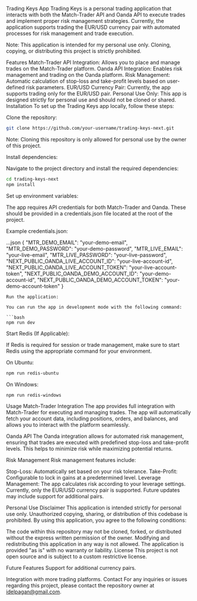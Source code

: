 Trading Keys App
Trading Keys is a personal trading application that interacts with both the Match-Trader API and Oanda API to execute trades and implement proper risk management strategies. Currently, the application supports trading the EUR/USD currency pair with automated processes for risk management and trade execution.

Note: This application is intended for my personal use only. Cloning, copying, or distributing this project is strictly prohibited.

Features
Match-Trader API Integration: Allows you to place and manage trades on the Match-Trader platform.
Oanda API Integration: Enables risk management and trading on the Oanda platform.
Risk Management: Automatic calculation of stop-loss and take-profit levels based on user-defined risk parameters.
EUR/USD Currency Pair: Currently, the app supports trading only for the EUR/USD pair.
Personal Use Only: This app is designed strictly for personal use and should not be cloned or shared.
Installation
To set up the Trading Keys app locally, follow these steps:

Clone the repository:

```bash
git clone https://github.com/your-username/trading-keys-next.git
```
Note: Cloning this repository is only allowed for personal use by the owner of this project.

Install dependencies:

Navigate to the project directory and install the required dependencies:

```bash
cd trading-keys-next
npm install
```
Set up environment variables:

The app requires API credentials for both Match-Trader and Oanda. These should be provided in a credentials.json file located at the root of the project.

Example credentials.json:

...json
{
  "MTR_DEMO_EMAIL": "your-demo-email",
  "MTR_DEMO_PASSWORD": "your-demo-password",
  "MTR_LIVE_EMAIL": "your-live-email",
  "MTR_LIVE_PASSWORD": "your-live-password",
  "NEXT_PUBLIC_OANDA_LIVE_ACCOUNT_ID": "your-live-account-id",
  "NEXT_PUBLIC_OANDA_LIVE_ACCOUNT_TOKEN": "your-live-account-token",
  "NEXT_PUBLIC_OANDA_DEMO_ACCOUNT_ID": "your-demo-account-id",
  "NEXT_PUBLIC_OANDA_DEMO_ACCOUNT_TOKEN": "your-demo-account-token"
}
```
Run the application:

You can run the app in development mode with the following command:

```bash
npm run dev
```
Start Redis (If Applicable):

If Redis is required for session or trade management, make sure to start Redis using the appropriate command for your environment.

On Ubuntu:

```bash
npm run redis-ubuntu
```

On Windows:

```bash
npm run redis-windows
```

Usage
Match-Trader Integration
The app provides full integration with Match-Trader for executing and managing trades. The app will automatically fetch your account data, including positions, orders, and balances, and allows you to interact with the platform seamlessly.

Oanda API
The Oanda integration allows for automated risk management, ensuring that trades are executed with predefined stop-loss and take-profit levels. This helps to minimize risk while maximizing potential returns.

Risk Management
Risk management features include:

Stop-Loss: Automatically set based on your risk tolerance.
Take-Profit: Configurable to lock in gains at a predetermined level.
Leverage Management: The app calculates risk according to your leverage settings.
Currently, only the EUR/USD currency pair is supported. Future updates may include support for additional pairs.

Personal Use Disclaimer
This application is intended strictly for personal use only. Unauthorized copying, sharing, or distribution of this codebase is prohibited. By using this application, you agree to the following conditions:

The code within this repository may not be cloned, forked, or distributed without the express written permission of the owner.
Modifying and redistributing this application in any way is not allowed.
The application is provided "as is" with no warranty or liability.
License
This project is not open source and is subject to a custom restrictive license.

Future Features
Support for additional currency pairs.

Integration with more trading platforms.
Contact
For any inquiries or issues regarding this project, please contact the repository owner at idelpagan@gmail.com.

